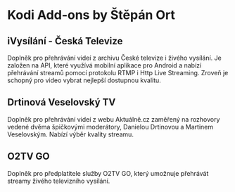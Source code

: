 # Kodi Add-ons by Štěpán Ort

## iVysílání - Česká Televize

Doplněk pro přehrávání videí z archivu České televize i živého vysílání. Je založen na API, které využívá mobilní aplikace pro Android a nabízí přehrávání streamů pomocí protokolu RTMP i Http Live Streaming. Zroveň je schopný pro video vybrat nejlepší dostupnou kvalitu.

## Drtinová Veselovský TV

Doplněk pro přehrávání videí z webu Aktuálně.cz zaměřený na rozhovory vedené dvěma špičkovými moderátory, Danielou Drtinovou a Martinem Veselovským. Nabízí výběr kvality streamu.

## O2TV GO

Doplněk pro předplatitele služby O2TV GO, který umožnuje přehrávát streamy živého televizního vysílání.


